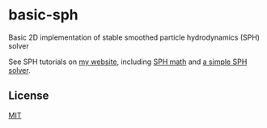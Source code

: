 # basic-sph
Basic 2D implementation of stable smoothed particle hydrodynamics (SPH) solver

See SPH tutorials on [my website](https://lucasschuermann.com/writing), including [SPH math](https://lucasschuermann.com/writing/particle-based-fluid-simulation) and [a simple SPH solver](https://lucasschuermann.com/writing/implementing-sph-in-2d).

## License
[MIT](https://lucasschuermann.com/license)

